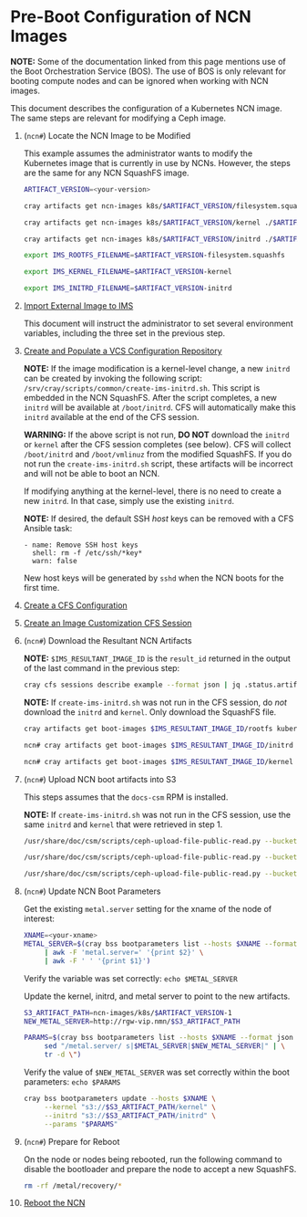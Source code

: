 # Pre-Boot Configuration of NCN Images

**NOTE:** Some of the documentation linked from this page mentions use of the Boot Orchestration Service (BOS). The use of BOS
is only relevant for booting compute nodes and can be ignored when working with NCN images.

This document describes the configuration of a Kubernetes NCN image. The same steps are relevant for modifying
a Ceph image.

1. (`ncn#`) Locate the NCN Image to be Modified

    This example assumes the administrator wants to modify the Kubernetes image that is currently in use by NCNs. However, the steps are the same for any NCN SquashFS image.

    ```bash
    ARTIFACT_VERSION=<your-version>

    cray artifacts get ncn-images k8s/$ARTIFACT_VERSION/filesystem.squashfs ./$ARTIFACT_VERSION-filesystem.squashfs

    cray artifacts get ncn-images k8s/$ARTIFACT_VERSION/kernel ./$ARTIFACT_VERSION-kernel

    cray artifacts get ncn-images k8s/$ARTIFACT_VERSION/initrd ./$ARTIFACT_VERSION-initrd

    export IMS_ROOTFS_FILENAME=$ARTIFACT_VERSION-filesystem.squashfs

    export IMS_KERNEL_FILENAME=$ARTIFACT_VERSION-kernel

    export IMS_INITRD_FILENAME=$ARTIFACT_VERSION-initrd
    ```

1. [Import External Image to IMS](../image_management/Import_External_Image_to_IMS.md)

    This document will instruct the administrator to set several environment variables, including the three set in
    the previous step.

1. [Create and Populate a VCS Configuration Repository](Create_and_Populate_a_VCS_Configuration_Repository.md)

   **NOTE:** If the image modification is a kernel-level change, a new `initrd` can be created by invoking
   the following script: `/srv/cray/scripts/common/create-ims-initrd.sh`. This script is embedded in the
   NCN SquashFS. After the script completes, a new `initrd` will be available at `/boot/initrd`. CFS will
   automatically make this `initrd` available at the end of the CFS session.

   **WARNING:** If the above script is not run, **DO NOT** download the `initrd` or `kernel` after the
   CFS session completes (see below). CFS will collect `/boot/initrd` and `/boot/vmlinuz` from the modified
   SquashFS. If you do not run the `create-ims-initrd.sh` script, these artifacts will be incorrect and
   will not be able to boot an NCN.

   If modifying anything at the kernel-level, there is no need to create a new `initrd`. In
   that case, simply use the existing `initrd`.

   **NOTE:** If desired, the default SSH *host* keys can be removed with a CFS Ansible task:

   ```console
   - name: Remove SSH host keys
     shell: rm -f /etc/ssh/*key*
     warn: false
   ```

   New host keys will be generated by `sshd` when the NCN boots for the first time.

1. [Create a CFS Configuration](Create_a_CFS_Configuration.md)

1. [Create an Image Customization CFS Session](Create_an_Image_Customization_CFS_Session.md)

1. (`ncn#`) Download the Resultant NCN Artifacts

    **NOTE:** `$IMS_RESULTANT_IMAGE_ID` is the `result_id` returned in the output of the last command
    in the previous step:

    ```bash
    cray cfs sessions describe example --format json | jq .status.artifacts
    ```

    **NOTE:** If `create-ims-initrd.sh` was not run in the CFS session, do *not* download the `initrd` and `kernel`. Only download the SquashFS file.

    ```bash
    cray artifacts get boot-images $IMS_RESULTANT_IMAGE_ID/rootfs kubernetes-$ARTIFACT_VERSION-1.squashfs

    ncn# cray artifacts get boot-images $IMS_RESULTANT_IMAGE_ID/initrd initrd.img-$ARTIFACT_VERSION-1.xz

    ncn# cray artifacts get boot-images $IMS_RESULTANT_IMAGE_ID/kernel 5.3.18-150300.59.43-default-$ARTIFACT_VERSION-1.kernel
    ```

1. (`ncn#`) Upload NCN boot artifacts into S3

    This steps assumes that the `docs-csm` RPM is installed.

    **NOTE:** If `create-ims-initrd.sh` was not run in the CFS session, use the same `initrd` and `kernel` that were retrieved in step 1.

    ```bash
    /usr/share/doc/csm/scripts/ceph-upload-file-public-read.py --bucket-name ncn-images --key-name "k8s/$ARTIFACT_VERSION-1/filesystem.squashfs" --file-name kubernetes-$ARTIFACT_VERSION-1.squashfs

    /usr/share/doc/csm/scripts/ceph-upload-file-public-read.py --bucket-name ncn-images --key-name "k8s/$ARTIFACT_VERSION-1/initrd" --file-name initrd.img-$ARTIFACT_VERSION-1.xz

    /usr/share/doc/csm/scripts/ceph-upload-file-public-read.py --bucket-name ncn-images --key-name "k8s/$ARTIFACT_VERSION-1/kernel" --file-name $ARTIFACT_VERSION-1.kernel
    ```

1. (`ncn#`) Update NCN Boot Parameters

    Get the existing `metal.server` setting for the xname of the node of interest:

    ```bash
    XNAME=<your-xname>
    METAL_SERVER=$(cray bss bootparameters list --hosts $XNAME --format json | jq '.[] |."params"' \
         | awk -F 'metal.server=' '{print $2}' \
         | awk -F ' ' '{print $1}')
    ```

    Verify the variable was set correctly: `echo $METAL_SERVER`

    Update the kernel, initrd, and metal server to point to the new artifacts.

    ```bash
    S3_ARTIFACT_PATH=ncn-images/k8s/$ARTIFACT_VERSION-1
    NEW_METAL_SERVER=http://rgw-vip.nmn/$S3_ARTIFACT_PATH

    PARAMS=$(cray bss bootparameters list --hosts $XNAME --format json | jq '.[] |."params"' | \
         sed "/metal.server/ s|$METAL_SERVER|$NEW_METAL_SERVER|" | \
         tr -d \")
    ```

    Verify the value of `$NEW_METAL_SERVER` was set correctly within the boot parameters: `echo $PARAMS`

    ```bash
    cray bss bootparameters update --hosts $XNAME \
         --kernel "s3://$S3_ARTIFACT_PATH/kernel" \
         --initrd "s3://$S3_ARTIFACT_PATH/initrd" \
         --params "$PARAMS"
    ```

1. (`ncn#`) Prepare for Reboot

   On the node or nodes being rebooted, run the following command to disable the bootloader and prepare the
   node to accept a new SquashFS.

   ```bash
   rm -rf /metal/recovery/*
   ```

1. [Reboot the NCN](../node_management/Reboot_NCNs.md)
